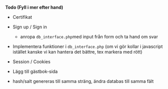 **Todo (Fyll i mer efter hand)**

 - Certifikat

 - Sign up / Sign in
	 - anropa `db_interface.php`med input från form och ta hand om svar


 - Implementera funktioner i `db_interface.php` (om vi gör kollar i javascript
   istället kanske vi kan hantera det bättre, tex markera med rött)
 - Session / Cookies

 - Lägg till gästbok-sida


 - hash/salt genereras till samma sträng, ändra databas till samma fält
